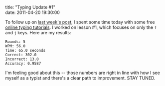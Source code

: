 title: "Typing Update #1"  
date: 2011-04-20 19:30:00

To follow up on [last week's post][ltt], I spent some time today with some free [online typing tutorials][tut]. I worked on lesson #1, which focuses on only the `f` and `j` keys. Here are my results:

  [ltt]: http://davidmade.com/posts/learning-to-type.html
  [tut]: http://www.sense-lang.org/typing/tutor/index.php?lang=EN

    Rounds: 5
    WPM: 56.0
    Time: 65.0 seconds
    Correct: 302.0
    Incorrect: 13.0
    Accuracy: 0.9587

I'm feeling good about this -- those numbers are right in line with how I see myself as a typist and there's a clear path to improvement. STAY TUNED.
